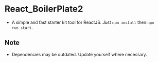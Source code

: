 # React_BoilerPlate2

* A simple and fast starter kit tool for ReactJS. Just `npm install` then `npm run start`.

## Note
* Dependencies may be outdated. Update yourself where necessary.
